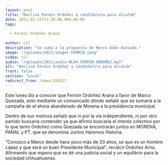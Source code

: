 ```yaml
---
layout: post
title: "Declina Fermín Ordóñez a candidatura para alcalde"
date: 2021-03-15T21:30:00.000-06:00
tags:
  
  - Fermín Ordóñez Arana
  
author: nil
description: "Se suma a la propuesta de Marco Adán Quezada."
image: "/uploads/2021/images-FERMIN.jpeg"
video: nil
audio: "/uploads/2021/audio-ML04_FERMIN_ORDOÑEZ.mp3"
alt: "Declina Fermín Ordóñez a candidatura para alcalde"
front: false
section: "Local"
redirect_from: /news/183427
---
```


Este lunes dio a conocer que Fermín Ordóñez Arana a favor de Marco Quezada, esto mediante un comunicado dónde señaló que se sumaría a la campaña de el ahora abanderado de Morena a la presidencia municipal.

Dentro de sus motivos señaló que ni por la vía independiente, ni por otro partido buscaría contender ya que afirmó buscaría el interés colectivo por lo que tanto Ordoñez como Quezada se encontrarán juntos en MORENA, PANAL y PT, que se denomina Juntos Haremos Historia.

"Conozco a Marco desde hace poco más de 20 años, se que es un hombre capaz y que será un buen Presidente Municipal", recalcó Ordoñez Arna.  Afirmando que espera que se dé una justicia social y un equilibrio para la sociedad chihuahuense.
